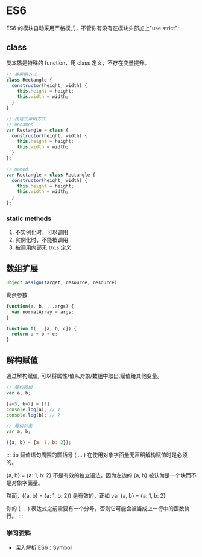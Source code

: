 # ES6
ES6 的模块自动采用严格模式，不管你有没有在模块头部加上"use strict";

## class
类本质是特殊的 function，用 class 定义，不存在变量提升。 
```js
// 类声明方式
class Rectangle {
  constructor(height, width) {
    this.height = height;
    this.width = width;
  }
}

// 表达式声明方式
// unnamed
var Rectangle = class {
  constructor(height, width) {
    this.height = height;
    this.width = width;
  }
};

// named
var Rectangle = class Rectangle {
  constructor(height, width) {
    this.height = height;
    this.width = width;
  }
};
```

### static methods
1. 不实例化时，可以调用
2. 实例化时，不能被调用
3. 被调用内部无 `this` 定义

## 数组扩展
```js
Object.assign(target, resource, resource)
```

剩余参数
```js
function(a, b, ...args) {
  var normalArray = args;
}

function f(...[a, b, c]) {
  return a + b + c;
}
```

## 解构赋值
通过解构赋值, 可以将属性/值从对象/数组中取出,赋值给其他变量。
```js
// 解构数组
var a, b;

[a=5, b=7] = [1];
console.log(a); // 1
console.log(b); // 7

// 解构对象
var a, b;

({a, b} = {a: 1, b: 2});
```

::: tip
赋值语句周围的圆括号 ( ... ) 在使用对象字面量无声明解构赋值时是必须的。

{a, b} = {a: 1, b: 2} 不是有效的独立语法，因为左边的 {a, b} 被认为是一个块而不是对象字面量。

然而，({a, b} = {a: 1, b: 2}) 是有效的，正如 var {a, b} = {a: 1, b: 2}

你的 ( ... ) 表达式之前需要有一个分号，否则它可能会被当成上一行中的函数执行。
:::

[](https://developer.mozilla.org/zh-CN/docs/Web/JavaScript/Reference/Operators/Destructuring_assignment)

### 学习资料
- [深入解析 ES6：Symbol](http://bubkoo.com/2015/07/24/es6-in-depth-symbols/)
